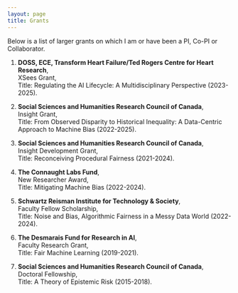 ```yaml
---
layout: page
title: Grants
---
```

<!--- You will find below a list of publications and works in progress, followed by a general overview of my research. --> 

Below is a list of larger grants on which I am or have been a PI, Co-PI or Collaborator. 

1. **DOSS, ECE, Transform Heart Failure/Ted Rogers Centre for Heart Research**,      
XSees Grant,     
Title: Regulating the AI Lifecycle: A Multidisciplinary Perspective (2023-2025).

2. **Social Sciences and Humanities Research Council of Canada**,      
Insight Grant,     
Title: From Observed Disparity to Historical Inequality: A Data-Centric Approach to Machine Bias (2022-2025). 

3. **Social Sciences and Humanities Research Council of Canada**,     
Insight Development Grant,      
Title: Reconceiving Procedural Fairness (2021-2024).

4. **The Connaught Labs Fund**,    
New Researcher Award,      
Title: Mitigating Machine Bias (2022-2024). 

5. **Schwartz Reisman Institute for Technology & Society**,      
Faculty Fellow Scholarship,    
Title: Noise and Bias, Algorithmic Fairness in a Messy Data World (2022-2024).    

6. **The Desmarais Fund for Research in AI**,       
Faculty Research Grant,       
Title: Fair Machine Learning (2019-2021). 

7. **Social Sciences and Humanities Research Council of Canada**,       
Doctoral Fellowship,     
Title: A Theory of Epistemic Risk (2015-2018).
